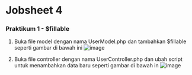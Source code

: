 # Jobsheet 4 

### Praktikum 1 - $fillable

1. Buka file model dengan nama UserModel.php dan tambahkan $fillable seperti gambar 
di bawah ini
![image](https://github.com/gbrn7/PWL_2024/assets/127575934/a2531d3b-7b84-4379-bc1e-9dfa5c7e864e)

2. Buka file controller dengan nama UserController.php dan ubah script untuk 
menambahkan data baru seperti gambar di bawah in
![image](https://github.com/gbrn7/PWL_2024/assets/127575934/ea8b2c0c-b520-41d4-a926-06ba5e6d1c2d)

    

